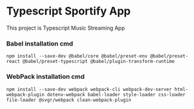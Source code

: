 # Typescript Sportify App

This project is Typescript Music Streaming App

### Babel installation cmd
```
npm install --save-dev @babel/core @babel/preset-env @babel/preset-react @babel/preset-typescript @babel/plugin-transform-runtime
```

### WebPack installation cmd
```
npm install --save-dev webpack webpack-cli webpack-dev-server html-webpack-plugin dotenv-webpack babel-loader style-loader css-loader file-loader @svgr/webpack clean-webpack-plugin
```
